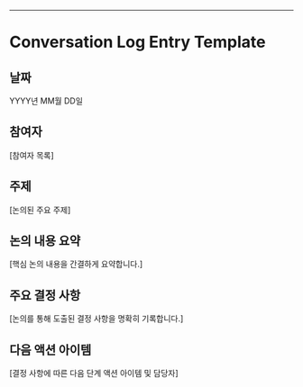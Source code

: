 ---
# Conversation Log Entry Template

## 날짜
YYYY년 MM월 DD일

## 참여자
[참여자 목록]

## 주제
[논의된 주요 주제]

## 논의 내용 요약
[핵심 논의 내용을 간결하게 요약합니다.]

## 주요 결정 사항
[논의를 통해 도출된 결정 사항을 명확히 기록합니다.]

## 다음 액션 아이템
[결정 사항에 따른 다음 단계 액션 아이템 및 담당자]
